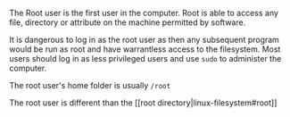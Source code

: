 The Root user is the first user in the computer. Root is able to access any file, directory or attribute on the machine permitted by software.

It is dangerous to log in as the root user as then any subsequent program would be run as root and  have warrantless access to the filesystem. Most users should log in as less privileged users and use `sudo` to administer the computer.

The root user's home folder is usually `/root`

The root user is different than the [[root directory|linux-filesystem#root]]